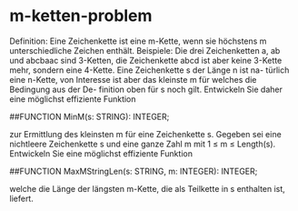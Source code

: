 # m-ketten-problem

Definition: Eine Zeichenkette ist eine m-Kette, wenn sie höchstens m unterschiedliche Zeichen enthält. Beispiele: Die drei Zeichenketten a, ab und abcbaac sind 3-Ketten, die Zeichenkette abcd ist aber keine 3-Kette mehr, sondern eine 4-Kette. Eine Zeichenkette s der Länge n ist na- türlich eine n-Kette, von Interesse ist aber das kleinste m für welches die Bedingung aus der De- finition oben für s noch gilt. Entwickeln Sie daher eine möglichst effiziente Funktion

##FUNCTION MinM(s: STRING): INTEGER;

zur Ermittlung des kleinsten m für eine Zeichenkette s.
Gegeben sei eine nichtleere Zeichenkette s und eine ganze Zahl m mit 1 ≤ m ≤ Length(s). Entwickeln Sie eine möglichst effiziente Funktion

##FUNCTION MaxMStringLen(s: STRING, m: INTEGER): INTEGER;

welche die Länge der längsten m-Kette, die als Teilkette in s enthalten ist, liefert.
